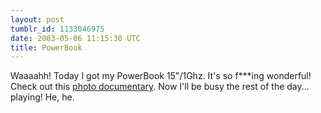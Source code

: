 ```yaml
---
layout: post
tumblr_id: 1133046975  
date: 2003-05-06 11:15:30 UTC
title: PowerBook
---
```


Waaaahh! Today I got my PowerBook 15"/1Ghz. It's so f***ing wonderful! Check out this <a href="http://rasmusandersson.se/rp13/photo.asp?v=photos/misc/030506%5F%2D%5FPowerBook/&#38;sid=13">photo documentary</a>. Now I'll be busy the rest of the day... playing! He, he.
